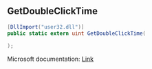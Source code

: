 ## GetDoubleClickTime

```csharp
[DllImport("user32.dll")]
public static extern uint GetDoubleClickTime(
   
);
```

Microsoft documentation: [Link](https://docs.microsoft.com/en-us/windows/win32/api/winuser/nf-winuser-getdoubleclicktime)
